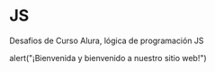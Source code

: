 # JS
Desafios de Curso Alura, lógica de programación JS

alert("¡Bienvenida y bienvenido a nuestro sitio web!")
